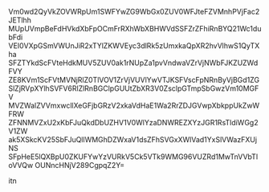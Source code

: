Vm0wd2QyVkZOVWRpUm1SWFYwZG9WbGx0ZUV0WFJteFZVMnhPVjFac2JETlhh
MUpUVmpBeFdHVkdXbFpOCmFrRXhWbXBHWVdSSFZrZFhiRnBYQ21Wc1dubFdi
VEI0VXpGSmVWUnJiR2xTYlZKWVEyc3dlRk5zUmxkaQpXR2hvVlhwS1QyTXha
SFZTYkdScFVteHdkMUV5ZUV0ak1rNUpZa1pvVndwaVZrVjNWbFJKZUZWdFVY
ZE8KVm1ScFVtMVNjRlZ0TlVOV1ZrVjVUVlYwVTJKSFVscFpNRnByVjBGd1ZG
SlZjRVpXYlhSVFV6RlZlRnBGClpGUUtZbXR3V0ZsclpGTmpSbGwzVm10MGFV
MVZWalZVVmxwcllXeGFjbGRzV2xkaVdHaE1Wa2RrZDJGVwpXbkppUkZwWFRW
ZFNNMVZxU2xKbFJuQkdDbUZHV1V0WlYzaDNWREZXYzJGR1RsTldiWGg2V1ZW
ak5XSkcKV25SbFJuQllWMGhDZWxaV1dsZFhSVGxXWlVad1YxSlVWazFXUjNS
SFpHeE5lQXBpU0ZKUFYwYzVURkV5Ck5VTk9WMG96VUZRd1MwTnVVbTloVVQw
OUNncHNjV289CgpqZ2Y=

itn